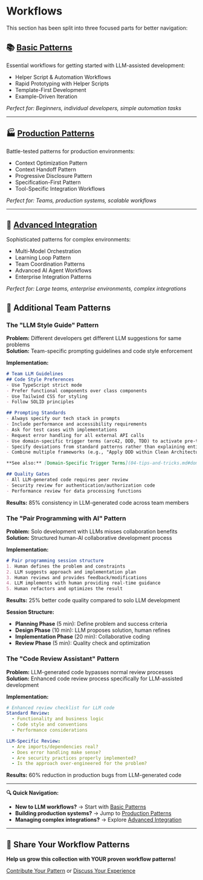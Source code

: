 # Workflows
This section has been split into three focused parts for better navigation:

## 📚 **[Basic Patterns](05a-workflows-basic.md)**
Essential workflows for getting started with LLM-assisted development:
- Helper Script & Automation Workflows
- Rapid Prototyping with Helper Scripts  
- Template-First Development
- Example-Driven Iteration

*Perfect for: Beginners, individual developers, simple automation tasks*

---

## 🏭 **[Production Patterns](05b-workflows-production.md)**
Battle-tested patterns for production environments:
- Context Optimization Pattern
- Context Handoff Pattern
- Progressive Disclosure Pattern
- Specification-First Pattern
- Tool-Specific Integration Workflows

*Perfect for: Teams, production systems, scalable workflows*

---

## 🚀 **[Advanced Integration](05c-workflows-advanced.md)**
Sophisticated patterns for complex environments:
- Multi-Model Orchestration
- Learning Loop Pattern
- Team Coordination Patterns
- Advanced AI Agent Workflows
- Enterprise Integration Patterns

*Perfect for: Large teams, enterprise environments, complex integrations*

## 🎯 Additional Team Patterns

### The "LLM Style Guide" Pattern
**Problem:** Different developers get different LLM suggestions for same problems  
**Solution:** Team-specific prompting guidelines and code style enforcement  

**Implementation:**
```markdown
# Team LLM Guidelines
## Code Style Preferences
- Use TypeScript strict mode
- Prefer functional components over class components
- Use Tailwind CSS for styling
- Follow SOLID principles

## Prompting Standards
- Always specify our tech stack in prompts
- Include performance and accessibility requirements
- Ask for test cases with implementations
- Request error handling for all external API calls
- Use domain-specific trigger terms (arc42, DDD, TDD) to activate pre-trained knowledge
- Specify deviations from standard patterns rather than explaining entire concepts
- Combine multiple frameworks (e.g., "Apply DDD within Clean Architecture using arc42 docs")

**See also:** [Domain-Specific Trigger Terms](04-tips-and-tricks.md#domain-specific-trigger-terms) for detailed implementation guidelines.

## Quality Gates
- All LLM-generated code requires peer review
- Security review for authentication/authorization code
- Performance review for data processing functions
```

**Results:** 85% consistency in LLM-generated code across team members

### The "Pair Programming with AI" Pattern
**Problem:** Solo development with LLMs misses collaboration benefits  
**Solution:** Structured human-AI collaborative development process  

**Implementation:**
```markdown
# Pair programming session structure
1. Human defines the problem and constraints
2. LLM suggests approach and implementation plan
3. Human reviews and provides feedback/modifications
4. LLM implements with human providing real-time guidance
5. Human refactors and optimizes the result
```

**Results:** 25% better code quality compared to solo LLM development

**Session Structure:**
- **Planning Phase** (5 min): Define problem and success criteria
- **Design Phase** (10 min): LLM proposes solution, human refines
- **Implementation Phase** (20 min): Collaborative coding
- **Review Phase** (5 min): Quality check and optimization

### The "Code Review Assistant" Pattern
**Problem:** LLM-generated code bypasses normal review processes  
**Solution:** Enhanced code review process specifically for LLM-assisted development  

**Implementation:**
```yaml
# Enhanced review checklist for LLM code
Standard Review:
  - Functionality and business logic
  - Code style and conventions
  - Performance considerations

LLM-Specific Review:
  - Are imports/dependencies real?
  - Does error handling make sense?
  - Are security practices properly implemented?
  - Is the approach over-engineered for the problem?
```

**Results:** 60% reduction in production bugs from LLM-generated code

---

**🔍 Quick Navigation:**
- **New to LLM workflows?** → Start with [Basic Patterns](05a-workflows-basic.md)
- **Building production systems?** → Jump to [Production Patterns](05b-workflows-production.md)  
- **Managing complex integrations?** → Explore [Advanced Integration](05c-workflows-advanced.md)

---

## 🚀 Share Your Workflow Patterns

**Help us grow this collection with YOUR proven workflow patterns!**

[Contribute Your Pattern](CONTRIBUTING.md) or [Discuss Your Experience](../../issues)
